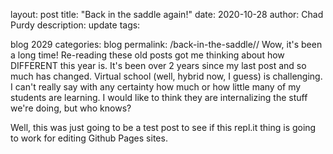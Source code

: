 layout: post
title: "Back in the saddle again!"
date: 2020-10-28
author: Chad Purdy
description: update
tags:

blog
2029
categories:
blog
permalink: /back-in-the-saddle//
Wow, it's been a long time!  Re-reading these old posts got me thinking about how DIFFERENT this year is.  It's been over 2 years since my last post and so much has changed.  Virtual school (well, hybrid now, I guess) is challenging.  I can't really say with any certainty how much or how little many of my students are learning.  I would like to think they are internalizing the stuff we're doing, but who knows?

Well, this was just going to be a test post to see if this repl.it thing is going to work for editing Github Pages sites.  